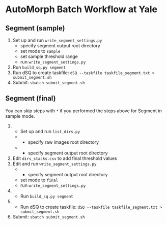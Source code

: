 # AutoMorph Batch Workflow at Yale

## Segment (sample)


1. Set up and run `write_segment_settings.py`
    - specify segment output root directory
    - set mode to `sample`
    - set sample threshold range
    - run `write_segment_settings.py`
1. Run `build_sq.py segment`
1. Run dSQ to create taskfile: `dSQ --taskfile taskfile_segment.txt > submit_segment.sh`
1. Submit: `sbatch submit_segment.sh`

## Segment (final)

You can skip steps with `*` if you performed the steps above for Segment in sample mode.

1. * Set up and run `list_dirs.py`
    - * specify raw images root directory
    - * specify segment output root directory
1. Edit `dirs_stacks.csv` to add final threshold values
1. Edit and run `write_segment_settings.py`
    - * specify segment output root directory
    - set mode to `final`
    - run `write_segment_settings.py`
1. * Run `build_sq.py segment`
1. * Run dSQ to create taskfile: `dSQ --taskfile taskfile_segment.txt > submit_segment.sh`
1. Submit: `sbatch submit_segment.sh`


